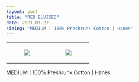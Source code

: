 ```yaml
---
layout: post
title: "RED ELVISES"
date: 2021-01-27
sizing: "MEDIUM | 100% Preshrunk Cotton | Hanes"
---
```




<table style="width:100%;"><tr><td style="vertical-align:top;">
      <figure class="tmblr-full" data-orig-height="2048" data-orig-width="1365" data-orig-src="https://concertshirts.netlify.app/shirts/0122/0122-01.jpg"><img src="https://64.media.tumblr.com/664773d70be29a27d53ae0b82c90edee/5feba471716e0cbd-44/s540x810/1c7e117cbc9a1f4318e87862fa596b5118e290ea.jpg" data-orig-height="2048" data-orig-width="1365" data-orig-src="https://concertshirts.netlify.app/shirts/0122/0122-01.jpg"/></figure></td>
    <td style="vertical-align:top;">
      <figure class="tmblr-full" data-orig-height="2048" data-orig-width="1365" data-orig-src="https://concertshirts.netlify.app/shirts/0122/0122-02.jpg"><img src="https://64.media.tumblr.com/dc0b51e5ef28289916d37b4289804618/5feba471716e0cbd-fb/s540x810/e8cb680c8059b37b1a08b026c88766109ba44c69.jpg" data-orig-height="2048" data-orig-width="1365" data-orig-src="https://concertshirts.netlify.app/shirts/0122/0122-02.jpg"/></figure></td>
  </tr></table><p>
  MEDIUM | 100% Preshrunk Cotton | Hanes
</p>
